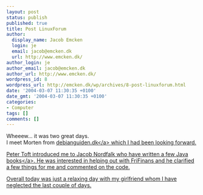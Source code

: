 ```yaml
---
layout: post
status: publish
published: true
title: Post LinuxForum
author:
  display_name: Jacob Emcken
  login: je
  email: jacob@emcken.dk
  url: http://www.emcken.dk/
author_login: je
author_email: jacob@emcken.dk
author_url: http://www.emcken.dk/
wordpress_id: 8
wordpress_url: http://emcken.dk/wp/archives/8-post-linuxforum.html
date: '2004-03-07 11:30:35 +0100'
date_gmt: '2004-03-07 11:30:35 +0100'
categories:
- Computer
tags: []
comments: []
---
```

<p>Wheeew... it was two great days.<br />
I meet Morten from <a href="http:&#47;&#47;www.debianguiden.dk&#47;">debianguiden.dk<&#47;a> which I had been looking forward.</p>
<p>Peter Toft introduced me to Jacob Nordfalk who have written a few <a href="http:&#47;&#47;javabog.dk&#47;">Java books<&#47;a>. He was interested in helping out with FriFinans and he clarified a few things for me and commented on the code.</p>
<p>Overall today was just a relaxing day with my girlfriend whom I have neglected the last couple of days.</p>
